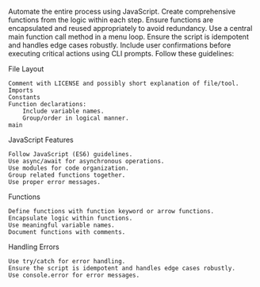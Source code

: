 Automate the entire process using JavaScript. Create comprehensive functions from the logic within each step. Ensure functions are encapsulated and reused appropriately to avoid redundancy. Use a central main function call method in a menu loop. Ensure the script is idempotent and handles edge cases robustly. Include user confirmations before executing critical actions using CLI prompts. Follow these guidelines:

File Layout

    Comment with LICENSE and possibly short explanation of file/tool.
    Imports
    Constants
    Function declarations:
        Include variable names.
        Group/order in logical manner.
    main

JavaScript Features

    Follow JavaScript (ES6) guidelines.
    Use async/await for asynchronous operations.
    Use modules for code organization.
    Group related functions together.
    Use proper error messages.

Functions

    Define functions with function keyword or arrow functions.
    Encapsulate logic within functions.
    Use meaningful variable names.
    Document functions with comments.

Handling Errors

    Use try/catch for error handling.
    Ensure the script is idempotent and handles edge cases robustly.
    Use console.error for error messages.
